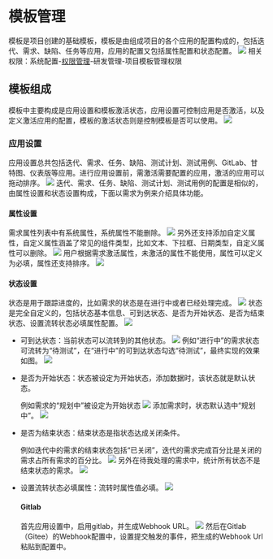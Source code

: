 # 模板管理
模板是项目创建的基础模板，模板是由组成项目的各个应用的配置构成的，包括迭代、需求、缺陷、任务等应用，应用的配置又包括属性配置和状态配置。
![](images/templateManagement.png)
相关权限：系统配置-[权限管理](../100.系统配置/用户和权限.md)-研发管理-项目模板管理权限

## 模板组成
模板中主要构成是应用设置和模板激活状态，应用设置可控制应用是否激活，以及定义激活应用的配置，模板的激活状态则是控制模板是否可以使用。
![](images/template_setting.png)
### 应用设置
应用设置总共包括迭代、需求、任务、缺陷、测试计划、测试用例、GitLab、甘特图、仪表版等应用。进行应用设置前，需激活需要配置的应用，激活的应用可以拖动排序。
![](images/sort.png)
迭代、需求、任务、缺陷、测试计划、测试用例的配置是相似的，由属性设置和状态设置构成，下面以需求为例来介绍具体功能。
#### 属性设置
需求属性列表中有系统属性，系统属性不能删除。
![](images/system_properties.png)
另外还支持添加自定义属性，自定义属性涵盖了常见的组件类型，比如文本、下拉框、日期类型，自定义属性可以删除。
![](images/custom_properties.png)
用户根据需求激活属性，未激活的属性不能使用，属性可以定义为必填，属性还支持排序。
![](images/properties_setting.png)

#### 状态设置
状态是用于跟踪进度的，比如需求的状态是在进行中或者已经处理完成。
![](images/status_setting.png)
状态是完全自定义的，包括状态基本信息、可到达状态、是否为开始状态、是否为结束状态、设置流转状态必填属性配置。
![](images/add_status.png)
- 可到达状态：当前状态可以流转到的其他状态。
  ![](images/reachable_status.png)
  例如“进行中”的需求状态可流转为“待测试”，在“进行中”的可到达状态勾选“待测试”，最终实现的效果如图。
  ![](images/next_state.png)
- 是否为开始状态：状态被设定为开始状态，添加数据时，该状态就是默认状态。
  
  例如需求的“规划中”被设定为开始状态
  ![](images/start_status.png)
  添加需求时，状态默认选中“规划中”。
  ![](images/start_status_case.png)
- 是否为结束状态：结束状态是指状态达成关闭条件。
  
  例如迭代中的需求的结束状态包括“已关闭”，迭代的需求完成百分比是关闭的需求占所有需求的百分比。
  ![](images/complete_percent.png)
  另外在待我处理的需求中，统计所有状态不是结束状态的需求。
  ![](images/todo_list.png)
- 设置流转状态必填属性：流转时属性值必填。
  ![](images/required_attribute.png)

  #### Gitlab
  首先应用设置中，启用gitlab，并生成Webhook URL。
  ![](images/gitlab_setting.png)
  然后在Gitlab（Gitee）的Webhook配置中，设置提交触发的事件，把生成的Webhook Url粘贴到配置中。
